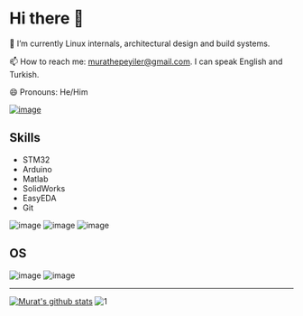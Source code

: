 # Hi there 👋


🌱 I’m currently Linux internals, architectural design and build systems.

📫 How to reach me: murathepeyiler@gmail.com. I can speak English and Turkish.

😄 Pronouns: He/Him

[![image](https://img.shields.io/badge/LinkedIn-0077B5?style=for-the-badge&logo=linkedin&logoColor=white)](https://www.linkedin.com/in/murathepeyiler/)


## Skills

* STM32
* Arduino
* Matlab
* SolidWorks
* EasyEDA
* Git

![image](https://img.shields.io/badge/C-00599C?style=for-the-badge&logo=c&logoColor=white) ![image](https://img.shields.io/badge/C%2B%2B-00599C?style=for-the-badge&logo=c%2B%2B&logoColor=white) ![image](https://img.shields.io/badge/Python-14354C?style=for-the-badge&logo=python&logoColor=white)

## OS

![image](https://img.shields.io/badge/Ubuntu-E95420?style=for-the-badge&logo=ubuntu&logoColor=white)
![image](https://img.shields.io/badge/Windows-0078D6?style=for-the-badge&logo=windows&logoColor=white)

----
[![Murat's github stats](https://github-readme-stats.vercel.app/api?username=mhepeyiler&theme=blue-green)](https://github.com/anuraghazra/github-readme-stats) ![1](https://github-readme-stats.vercel.app/api/top-langs/?username=mhepeyiler&theme=blue-green)


<!--
**mhepeyiler/mhepeyiler** is a ✨ _special_ ✨ repository because its `README.md` (this file) appears on your GitHub profile.

Here are some ideas to get you started:

- 🔭 I’m currently working on ...
- 🌱 I’m currently learning ...
- 👯 I’m looking to collaborate on ...
- 🤔 I’m looking for help with ...
- 💬 Ask me about ...
- 📫 How to reach me: ...
- 😄 Pronouns: ...
- ⚡ Fun fact: ...
-->
